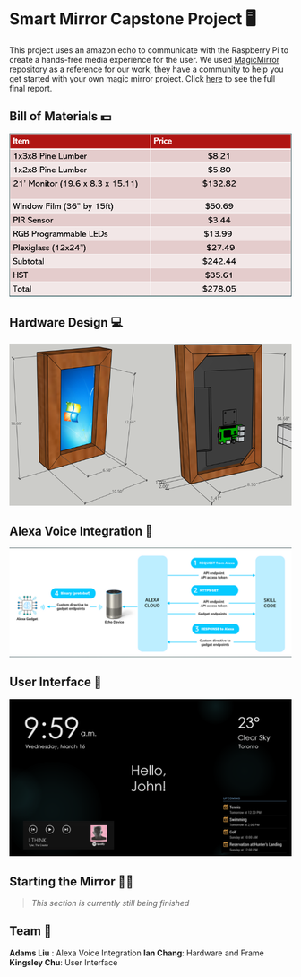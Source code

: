 ﻿# Smart Mirror Capstone Project :desktop_computer:

This project uses an amazon echo to communicate with the Raspberry Pi to create a hands-free media experience for the user.  We used [MagicMirror](https://github.com/MichMich/MagicMirror) repository as a reference for our work, they have a community to help you get started with your own magic mirror project. Click [here](Reports/G36-490_Final_Report.pdf) to see the full final report.
## Bill of Materials :dollar:
![](assets/bill_of_materials.png)

## Hardware Design :computer:
![](assets/hardware.png)
## Alexa Voice Integration :microphone:
![](assets/alexa.png)
## User Interface :eyes:
![](assets/interface.png)
## Starting the Mirror :running_man:
 > *This section is currently still being finished*

## Team :necktie:
**Adams Liu** : Alexa Voice Integration
**Ian Chang**: Hardware and Frame
**Kingsley Chu**: User Interface

 



